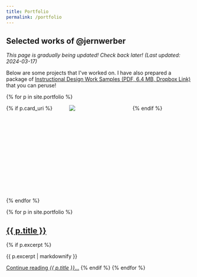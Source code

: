 ```yaml
---
title: Portfolio
permalink: /portfolio
---
```


## Selected works of @jernwerber

_This page is gradually being updated! Check back later! (Last updated: 2024-03-17)_

Below are some projects that I've worked on. I have also prepared a package of [Instructional Design Work Samples (PDF, 6.4 MB, Dropbox Link)](https://www.dropbox.com/scl/fi/qdh6dztzyx37z6eql0f2e/Jonathan-Weber-Instructional-Design-Samples.pdf?rlkey=ycc9p50mypo042xw9jagcjqg1&st=m0axm2bl&dl=0) that you can peruse!

{% for p in site.portfolio %}
<style>
.grid-container {
  /* max-width:960px; */
  display: grid;
  grid-auto-flow: row dense;
  gap: 10px;
  grid-template-columns: repeat(3, 1fr);
  grid-auto-rows: 250px;
  /* transition:300ms; */
}

.portfolio-card.wide {
  grid-column: span 2;
}

.portfolio-card.ultrawide {
  grid-column: span 3;
}

.portfolio-card.tall {
 grid-row: span 2;
}

</style>
<div class="grid-container">
{% if p.card_uri %}
  <div class="portfolio-card {{ p.card_mod }}">
    <img src="{{ p.cover_uri }}">
  </div>
{% endif %}
</div>
{% endfor %}

{% for p in site.portfolio %}
  <h2>
    <a href="{{ p.url }}">
      {{ p.title }}
    </a>
  </h2>
  {% if p.excerpt %}
  <p>{{ p.excerpt | markdownify }}</p>
  <a href="{{ p.url }}">Continue reading <em>{{ p.title }}</em>...</a>
  {% endif %}
{% endfor %}

